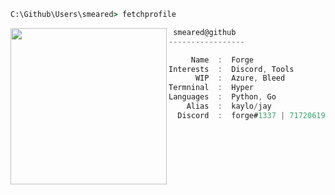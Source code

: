 ```bat
C:\Github\Users\smeared> fetchprofile
```

<img align="left" src="https://cdn.discordapp.com/attachments/912445490770092074/916109178186104882/a_03309f88284a520039d07972a16aa2d5.gif" width="250" /> 

```csharp
 smeared@github
-----------------

     Name  :  Forge
Interests  :  Discord, Tools
      WIP  :  Azure, Bleed
Termninal  :  Hyper
Languages  :  Python, Go
    Alias  :  kaylo/jay
  Discord  :  forge#1337 | 717206196091617292
```


